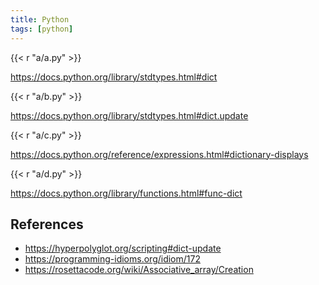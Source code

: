 ```yaml
---
title: Python
tags: [python]
---
```


{{< r "a/a.py" >}}

<https://docs.python.org/library/stdtypes.html#dict>

{{< r "a/b.py" >}}

<https://docs.python.org/library/stdtypes.html#dict.update>

{{< r "a/c.py" >}}

<https://docs.python.org/reference/expressions.html#dictionary-displays>

{{< r "a/d.py" >}}

<https://docs.python.org/library/functions.html#func-dict>

## References

- <https://hyperpolyglot.org/scripting#dict-update>
- <https://programming-idioms.org/idiom/172>
- <https://rosettacode.org/wiki/Associative_array/Creation>
